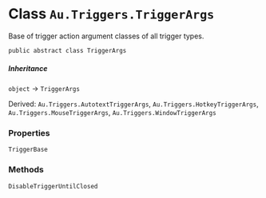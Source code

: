 # Class `Au.Triggers.TriggerArgs`

Base of trigger action argument classes of all trigger types.

```
public abstract class TriggerArgs
```

##### Inheritance

`object` → `TriggerArgs`

Derived: `Au.Triggers.AutotextTriggerArgs`, `Au.Triggers.HotkeyTriggerArgs`, `Au.Triggers.MouseTriggerArgs`, `Au.Triggers.WindowTriggerArgs`

### Properties

`TriggerBase`

### Methods

`DisableTriggerUntilClosed`